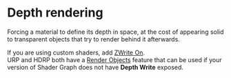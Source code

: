 # Depth rendering
Forcing a material to define its depth in space, at the cost of appearing solid to transparent objects that try to render behind it afterwards.  

If you are using custom shaders, add [ZWrite On](https://docs.unity3d.com/2017.3/Documentation/Manual/SL-CullAndDepth.html).  
URP and HDRP both have a [Render Objects](https://docs.unity3d.com/Packages/com.unity.render-pipelines.universal@latest/index.html?subfolder=/manual/urp-renderer-feature.html#render-objects-renderer-featurea-namerender-objects-renderer-featurea) feature that can be used if your version of Shader Graph does not have **Depth Write** exposed.  
